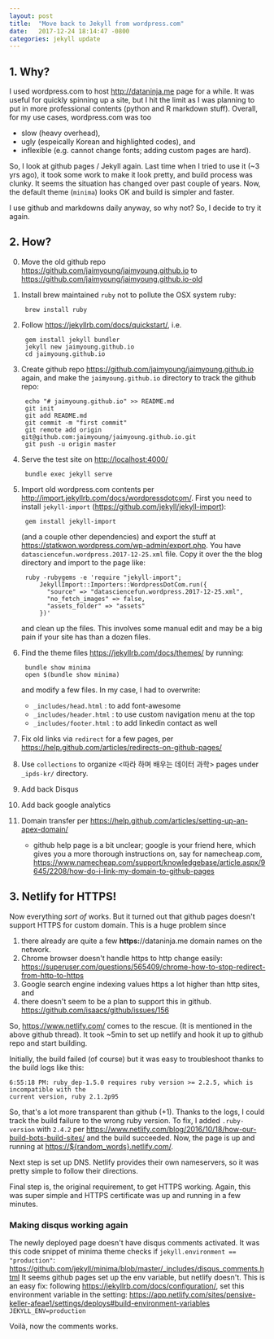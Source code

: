 ```yaml
---
layout: post
title:  "Move back to Jekyll from wordpress.com"
date:   2017-12-24 18:14:47 -0800
categories: jekyll update
---
```


## 1. Why?

I used wordpress.com to host <http://dataninja.me> page for a while.
It was useful for quickly spinning up a site, but
I hit the limit as I was planning to put in more professional contents (python and R markdown stuff).
Overall, for my use cases, wordpress.com was too
- slow (heavy overhead), 
- ugly (espeically Korean and highlighted codes), and
- inflexible (e.g. cannot change fonts; adding custom pages are hard).

So, I look at github pages / Jekyll again.
Last time when I tried to use it (~3 yrs ago),
it took some work to make it look pretty, and build process was clunky.
It seems the situation has changed over past couple of years.
Now, the default theme (`minima`) looks OK and build is simpler and faster.

I use github and markdowns daily anyway, so why not?
So, I decide to try it again.


## 2. How?

0. Move the old github repo 
    <https://github.com/jaimyoung/jaimyoung.github.io> to 
    <https://github.com/jaimyoung/jaimyoung.github.io-old>

1. Install brew maintained `ruby` not to pollute the OSX system ruby:

        brew install ruby

2. Follow <https://jekyllrb.com/docs/quickstart/>, i.e.

        gem install jekyll bundler
        jekyll new jaimyoung.github.io
        cd jaimyoung.github.io

4. Create github repo
    <https://github.com/jaimyoung/jaimyoung.github.io> again, and
    make the `jaimyoung.github.io` directory to track the github repo:

        echo "# jaimyoung.github.io" >> README.md
        git init
        git add README.md
        git commit -m "first commit"
        git remote add origin git@github.com:jaimyoung/jaimyoung.github.io.git
        git push -u origin master

7. Serve the test site on <http://localhost:4000/>

        bundle exec jekyll serve


6. Import old wordpress.com contents per <http://import.jekyllrb.com/docs/wordpressdotcom/>.
First you need to install `jekyll-import` (<https://github.com/jekyll/jekyll-import>):

        gem install jekyll-import

    (and a couple other dependencies)
    and export the stuff at <https://statkwon.wordpress.com/wp-admin/export.php>.
    You have `datasciencefun.wordpress.2017-12-25.xml` file.
    Copy it over the the blog directory and
    import to the page like:

        ruby -rubygems -e 'require "jekyll-import";
            JekyllImport::Importers::WordpressDotCom.run({
              "source" => "datasciencefun.wordpress.2017-12-25.xml",
              "no_fetch_images" => false,
              "assets_folder" => "assets"
            })'

    and clean up the files.
    This involves some manual edit and may be a big pain if your site
    has than a dozen files.


8. Find the theme files <https://jekyllrb.com/docs/themes/> by running:

        bundle show minima
        open $(bundle show minima)

    and modify a few files.
    In my case, I had to overwrite:

    - `_includes/head.html` : to add font-awesome
    - `_includes/header.html` : to use custom navigation menu at the top
    - `_includes/footer.html` : to add linkedin contact as well


0. Fix old links via `redirect` for a few pages, per
    <https://help.github.com/articles/redirects-on-github-pages/>

0. Use `collections` to organize <따라 하며 배우는 데이터 과학> pages under
    `_ipds-kr/` directory.

0. Add back Disqus

0. Add back google analytics

0. Domain transfer per <https://help.github.com/articles/setting-up-an-apex-domain/>
    - github help page is a bit unclear; google is your friend here, which gives you
        a more thorough instructions on, say for namecheap.com,
        <https://www.namecheap.com/support/knowledgebase/article.aspx/9645/2208/how-do-i-link-my-domain-to-github-pages>


## 3. Netlify for HTTPS!

Now everything *sort of* works.
But it turned out that github pages doesn't support HTTPS for custom domain.
This is a huge problem since

1. there already are quite a few
**https:**//dataninja.me domain names on the network.
1. Chrome browser doesn't handle https to http change easily: 
    <https://superuser.com/questions/565409/chrome-how-to-stop-redirect-from-http-to-https>
1. Google search engine indexing values https a lot higher than http sites, and
1. there doesn't seem to be a plan to support this in github.
    <https://github.com/isaacs/github/issues/156>

So, <https://www.netlify.com/> comes to the rescue.
(It is mentioned in the above github thread).
It took ~5min to set up netlify and hook it up to github repo and start building.

Initially, the build failed (of course) but it was easy to troubleshoot 
thanks to the build logs like this:
```
6:55:18 PM: ruby_dep-1.5.0 requires ruby version >= 2.2.5, which is incompatible with the
current version, ruby 2.1.2p95
```
So, that's a lot more transparent than github (+1).
Thanks to the logs, I could track the build failure to the wrong ruby version.
To fix, I added `.ruby-version` with `2.4.2` per
<https://www.netlify.com/blog/2016/10/18/how-our-build-bots-build-sites/>
and the build succeeded.
Now, the page is up and running at <https://${random_words}.netlify.com/>.

Next step is set up DNS.
Netlify provides their own nameservers, so it was pretty simple to follow their
directions.

Final step is, the original requirement, to get HTTPS working.
Again, this was super simple and HTTPS certificate was up and running in a few minutes.

### Making disqus working again
The newly deployed page doesn't have disqus comments activated.
It was this code snippet of minima theme checks
if `jekyll.environment == "production"`:
<https://github.com/jekyll/minima/blob/master/_includes/disqus_comments.html>
It seems github pages set up the env variable, but netlify doesn't.
This is an easy fix: following <https://jekyllrb.com/docs/configuration/>,
set this environment variable in the setting:
<https://app.netlify.com/sites/pensive-keller-afeae1/settings/deploys#build-environment-variables>
`JEKYLL_ENV=production`

Voilà, now the comments works.
